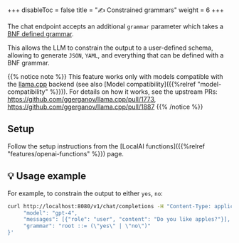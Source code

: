 
+++
disableToc = false
title = "✍️ Constrained grammars"
weight = 6
+++

The chat endpoint accepts an additional `grammar` parameter which takes a [BNF defined grammar](https://en.wikipedia.org/wiki/Backus%E2%80%93Naur_form).

This allows the LLM to constrain the output to a user-defined schema, allowing to generate `JSON`, `YAML`, and everything that can be defined with a BNF grammar.

{{% notice note %}}
This feature works only with models compatible with the [llama.cpp](https://github.com/ggerganov/llama.cpp) backend (see also [Model compatibility]({{%relref "model-compatibility" %}})). For details on how it works, see the upstream PRs: https://github.com/ggerganov/llama.cpp/pull/1773, https://github.com/ggerganov/llama.cpp/pull/1887
{{% /notice %}}

## Setup

Follow the setup instructions from the [LocalAI functions]({{%relref "features/openai-functions" %}}) page.

## 💡 Usage example

For example, to constrain the output to either `yes`, `no`:

```bash
curl http://localhost:8080/v1/chat/completions -H "Content-Type: application/json" -d '{
     "model": "gpt-4",
     "messages": [{"role": "user", "content": "Do you like apples?"}],
     "grammar": "root ::= (\"yes\" | \"no\")"
}'
```
